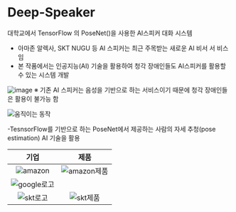 # Deep-Speaker
대학교에서 TensorFlow 의 PoseNet()을 사용한 AI스피커 대화 시스템

- 아마존 알렉사, SKT NUGU 등 AI 스피커는 최근 주목받는 새로운 AI 비서 서    비스 임
- 본 작품에서는 인공지능(AI) 기술을 활용하여 청각 장애인들도 AI스피커를     활용할 수 있는 시스템 개발 

![image](https://user-images.githubusercontent.com/58585968/98901170-a55fb600-24f6-11eb-9cb5-a29930df3999.png)
※ 기존 AI 스피커는 음성을 기반으로 하는 서비스이기 때문에 청각 장애인들은 활용이 불가능 함

![움직이는 동작](https://user-images.githubusercontent.com/58585968/98902186-8a8e4100-24f8-11eb-9a24-bb31c4651ec9.gif)

-TesnsorFlow를 기반으로 하는 PoseNet에서 제공하는 사람의 자세 추청(pose    estimation) AI 기술을 활용

|기업|제품|
|:---:|:---:|
![amazon](https://user-images.githubusercontent.com/58585968/99239106-eda40e80-283d-11eb-85f2-675c003223ba.png)|![amazon제품](https://user-images.githubusercontent.com/58585968/99239140-fac0fd80-283d-11eb-94ca-d097112f1984.png)|
![google로고](https://user-images.githubusercontent.com/58585968/99239188-0ad8dd00-283e-11eb-8773-f437160bf240.png)||![google제품](https://user-images.githubusercontent.com/58585968/99239201-11675480-283e-11eb-9517-283173b56816.png)|
![skt로고](https://user-images.githubusercontent.com/58585968/99239206-13c9ae80-283e-11eb-902a-b4b4730bfdb6.png)|![skt제품](https://user-images.githubusercontent.com/58585968/99239208-15937200-283e-11eb-8077-fc059c34a43a.png)||





